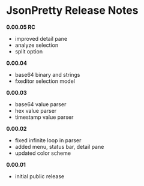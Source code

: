 # JsonPretty Release Notes


**0.00.05 RC**
- improved detail pane
- analyze selection
- split option

**0.00.04**
- base64 binary and strings
- fxeditor selection model

**0.00.03**
- base64 value parser
- hex value parser
- timestamp value parser

**0.00.02**
- fixed infinite loop in parser
- added menu, status bar, detail pane
- updated color scheme

**0.00.01**
- initial public release